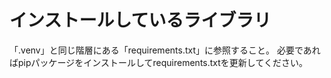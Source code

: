 # インストールしているライブラリ
「.venv」と同じ階層にある「requirements.txt」に参照すること。
必要であればpipパッケージをインストールしてrequirements.txtを更新してください。